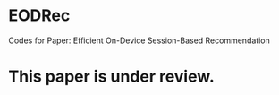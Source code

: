 # EODRec

Codes for Paper: Efficient On-Device Session-Based Recommendation 
# This paper is under review.
